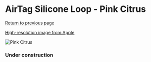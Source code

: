 # AirTag Silicone Loop - Pink Citrus

[Return to previous page](/airtag)

[High-resolution image from Apple](https://store.storeimages.cdn-apple.com/8756/as-images.apple.com/is/MLYY3?wid=4500&hei=4500&fmt=png)

<div style="width: 384px"><img src="/everyphone/MLYY3.png" alt="Pink Citrus"></div>

### Under construction
